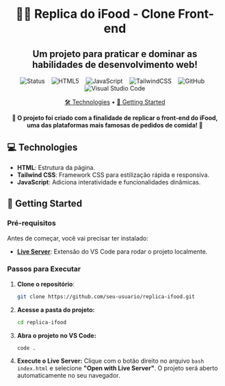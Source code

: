 <h1 align="center" style="font-weight: bold;"> 🍔📱 Replica do iFood - Clone Front-end</h1>
<h2 align= "center" style="font-weight: bold;"> Um projeto para praticar e dominar as habilidades de desenvolvimento web!</h1>

<div align="center">

![Status](https://img.shields.io/badge/status-em%20desenvolvimento-yellow?style=for-the-badge)&nbsp;&nbsp;&nbsp;
![HTML5](https://img.shields.io/badge/html5-%23E34F26.svg?style=for-the-badge&logo=html5&logoColor=white)&nbsp;&nbsp;&nbsp;
![JavaScript](https://img.shields.io/badge/javascript-%23323330.svg?style=for-the-badge&logo=javascript&logoColor=%23F7DF1E)&nbsp;&nbsp;&nbsp;
![TailwindCSS](https://img.shields.io/badge/tailwindcss-%2338B2AC.svg?style=for-the-badge&logo=tailwind-css&logoColor=white)&nbsp;&nbsp;&nbsp;
![GitHub](https://img.shields.io/badge/github-%23121011.svg?style=for-the-badge&logo=github&logoColor=white)&nbsp;&nbsp;&nbsp;
![Visual Studio Code](https://img.shields.io/badge/Visual%20Studio%20Code-0078d7.svg?style=for-the-badge&logo=visual-studio-code&logoColor=white)

</div>

<p align="center">
 <a href="#tech">🛠️ Technologies</a> • 
 <a href="#started">🚀 Getting Started</a> 
 <!-- <a href="#colab">👥 Collaborators</a> •
 <a href="#contribute">🤝 Contribute</a> -->
</p>

<p align="center">
    <b>🍔 O projeto foi criado com a finalidade de replicar o front-end do iFood, uma das plataformas mais famosas de pedidos de comida! 🚀</b>
</p>

<!-- <p align="center">
     <a href="PROJECT__URL" target="_blank">📱 Visite o Projeto Online</a>
</p>

<h2 id="layout">🎨 Layout</h2>

<p align="center">
    <img src="../.github/example.png" alt="Image Example" width="400px">
    <img src="../.github/example.png" alt="Image Example" width="400px">
</p>

<p align="center">
    <i>✨ Confira como o projeto ficou! ✨</i>
</p> -->

<h2 id="technologies">💻 Technologies</h2>

- **HTML**: Estrutura da página.
- **Tailwind CSS**: Framework CSS para estilização rápida e responsiva.
- **JavaScript**: Adiciona interatividade e funcionalidades dinâmicas.

<h2 id="technologies">🚀 Getting Started</h2>

### Pré-requisitos

Antes de começar, você vai precisar ter instalado:
- **[Live Server](https://marketplace.visualstudio.com/items?itemName=ritwickdey.LiveServer)**: Extensão do VS Code para rodar o projeto localmente.

### Passos para Executar

1. **Clone o repositório**:
   ```bash
   git clone https://github.com/seu-usuario/replica-ifood.git
   ```
2. **Acesse a pasta do projeto:**
    ``` bash
    cd replica-ifood
    ```
3. **Abra o projeto no VS Code:**
    ``` bash
    code .
    ```
4. **Execute o Live Server:**
    Clique com o botão direito no arquivo ```bash index.html``` e selecione **"Open with Live Server"**.
    O projeto será aberto automaticamente no seu navegador.
<!-- 
<h2 id="colab">🤝 Collaborators</h2> -->

<!-- <p align="center">
    Um agradecimento especial a todos que contribuíram para este projeto! 🚀
</p>

<div align="center">

<table>
  <tr>
    <td align="center">
      <a href="https://github.com/seu-usuario">
        <img src="https://avatars.githubusercontent.com/u/seusuario" width="100px;" alt="Foto do Colaborador"/>
        <br />
        <sub><b>Seu Nome</b></sub>
      </a>
    </td>
    <td align="center">
      <a href="https://github.com/outro-usuario">
        <img src="https://avatars.githubusercontent.com/u/outrousuario" width="100px;" alt="Foto do Colaborador"/>
        <br />
        <sub><b>Outro Nome</b></sub>
      </a>
    </td>
  </tr>
</table>

</div> -->
<!-- 
<p align="center">
    💡 Quer contribuir também? Veja como <a href="#contribute">aqui</a>!
</p> -->

<!-- <h2 id="contribute">📫 Contribute</h2>

Here you will explain how other developers can contribute to your project. For example, explaining how can create their branches, which patterns to follow and how to open an pull request

1. `git clone https://github.com/Fernanda-Kipper/text-editor.git`
2. `git checkout -b feature/NAME`
3. Follow commit patterns
4. Open a Pull Request explaining the problem solved or feature made, if exists, append screenshot of visual modifications and wait for the review!

<h3>Documentations that might help</h3>

[📝 How to create a Pull Request](https://www.atlassian.com/br/git/tutorials/making-a-pull-request)

[💾 Commit pattern](https://gist.github.com/joshbuchea/6f47e86d2510bce28f8e7f42ae84c716) -->